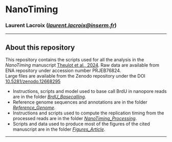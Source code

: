 # NanoTiming
### Laurent Lacroix (*laurent.lacroix@inserm.fr*)
***
## About this repository  

This repository contains the scripts used for all the analysis in the *NanoTiming* manuscript [Theulot et al., 2024](https://doi.org/10.1101/2024.07.05.602252).
Raw data are available from ENA repository under accession number PRJEB76824.  
Large files are available from the Zenodo repository under the DOI [10.5281/zenodo.12668295](https://doi.org/10.5281/zenodo.12668295)  
* Instructions, scripts and model used to base call BrdU in nanopore reads are in the folder [*BrdU_Basecalling*](./BrdU_Basecalling).  
* Reference genome sequences and annotations are in the folder [*Reference_Genome*](./Reference_Genome).  
* Instructions and scripts used to compute the replication timing from the processed reads are in the folder [*NanoTiming_Processing*](./NanoTiming_Processing).  
* Scripts and data used to produce most of the figures of the cited manuscript are in the folder [*Figures_Article*](./Figures_Article).  

***
